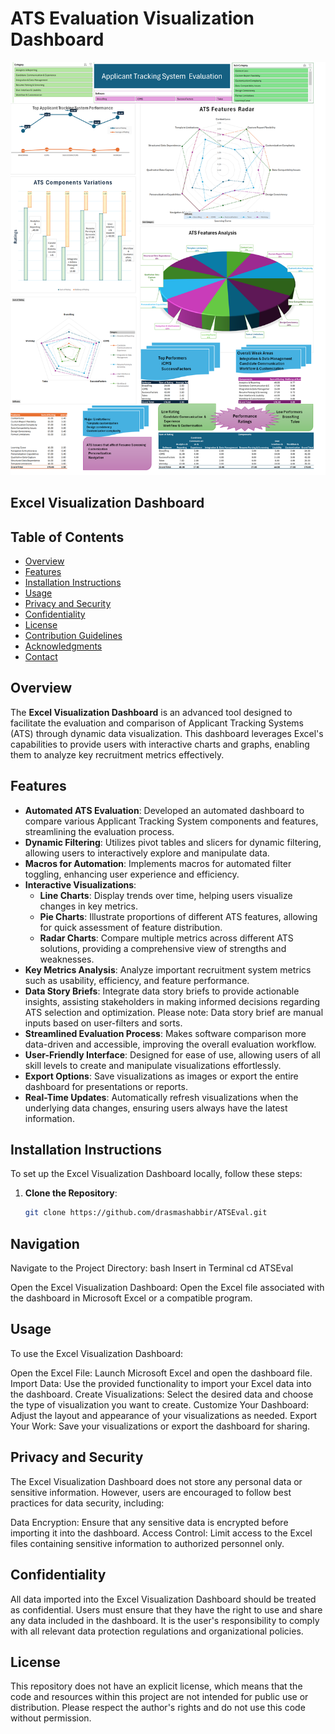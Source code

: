 # ATS Evaluation Visualization Dashboard

![ATS_TEMPLATE.png](https://github.com/drasmashabbir/ATSEval/blob/1e20d6f9dda907914b7138e3cfe75e9bf6189dbb/ATS_TEMPLATE.png)

## Excel Visualization Dashboard  

## Table of Contents
- [Overview](#overview)
- [Features](#features)
- [Installation Instructions](#installation-instructions)
- [Usage](#usage)
- [Privacy and Security](#privacy-and-security)
- [Confidentiality](#confidentiality)
- [License](#license)
- [Contribution Guidelines](#contribution-guidelines)
- [Acknowledgments](#acknowledgments)
- [Contact](#contact)

## Overview
The **Excel Visualization Dashboard** is an advanced tool designed to facilitate the evaluation and comparison of Applicant Tracking Systems (ATS) through dynamic data visualization. This dashboard leverages Excel's capabilities to provide users with interactive charts and graphs, enabling them to analyze key recruitment metrics effectively.

## Features
- **Automated ATS Evaluation**: Developed an automated dashboard to compare various Applicant Tracking System components and features, streamlining the evaluation process.
- **Dynamic Filtering**: Utilizes pivot tables and slicers for dynamic filtering, allowing users to interactively explore and manipulate data.
- **Macros for Automation**: Implements macros for automated filter toggling, enhancing user experience and efficiency.
- **Interactive Visualizations**:
  - **Line Charts**: Display trends over time, helping users visualize changes in key metrics.
  - **Pie Charts**: Illustrate proportions of different ATS features, allowing for quick assessment of feature distribution.
  - **Radar Charts**: Compare multiple metrics across different ATS solutions, providing a comprehensive view of strengths and weaknesses.
- **Key Metrics Analysis**: Analyze important recruitment system metrics such as usability, efficiency, and feature performance.
- **Data Story Briefs**: Integrate data story briefs to provide actionable insights, assisting stakeholders in making informed decisions regarding ATS selection and optimization.
Please note: Data story brief are manual inputs based on user-filters and sorts.
- **Streamlined Evaluation Process**: Makes software comparison more data-driven and accessible, improving the overall evaluation workflow.
- **User-Friendly Interface**: Designed for ease of use, allowing users of all skill levels to create and manipulate visualizations effortlessly.
- **Export Options**: Save visualizations as images or export the entire dashboard for presentations or reports.
- **Real-Time Updates**: Automatically refresh visualizations when the underlying data changes, ensuring users always have the latest information.

## Installation Instructions
To set up the Excel Visualization Dashboard locally, follow these steps:

1. **Clone the Repository**:
   ```bash
   git clone https://github.com/drasmashabbir/ATSEval.git

## Navigation
Navigate to the Project Directory:
        bash
        Insert in Terminal
        cd ATSEval

Open the Excel Visualization Dashboard: Open the Excel file associated with the dashboard in Microsoft Excel or a compatible program.

## Usage
To use the Excel Visualization Dashboard:

Open the Excel File: Launch Microsoft Excel and open the dashboard file.
Import Data: Use the provided functionality to import your Excel data into the dashboard.
Create Visualizations: Select the desired data and choose the type of visualization you want to create.
Customize Your Dashboard: Adjust the layout and appearance of your visualizations as needed.
Export Your Work: Save your visualizations or export the dashboard for sharing.

## Privacy and Security
The Excel Visualization Dashboard does not store any personal data or sensitive information. However, users are encouraged to follow best practices for data security, including:

Data Encryption: Ensure that any sensitive data is encrypted before importing it into the dashboard.
Access Control: Limit access to the Excel files containing sensitive information to authorized personnel only.


## Confidentiality
All data imported into the Excel Visualization Dashboard should be treated as confidential. Users must ensure that they have the right to use and share any data included in the dashboard. It is the user's responsibility to comply with all relevant data protection regulations and organizational policies.

## License
This repository does not have an explicit license, which means that the code and resources within this project are not intended for public use or distribution. Please respect the author's rights and do not use this code without permission.



